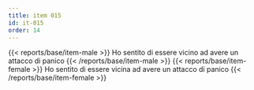 ```yaml
---
title: item 015
id: it-015
order: 14
---
```

{{< reports/base/item-male >}}
  Ho sentito di essere vicino ad avere un attacco di panico
{{< /reports/base/item-male >}}
{{< reports/base/item-female >}}
  Ho sentito di essere vicina ad avere un attacco di panico
{{< /reports/base/item-female >}}